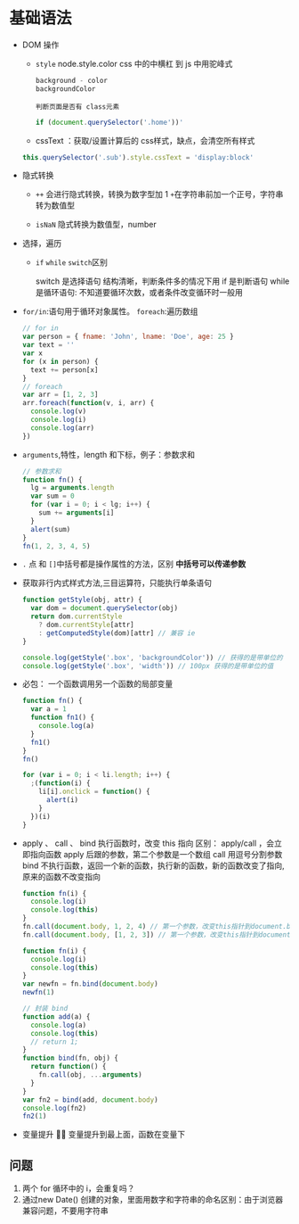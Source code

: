 # 基础语法

- DOM 操作

  - `style` node.style.color
    css 中的中横杠 到 js 中用驼峰式

    ```js
    background - color
    backgroundColor
    ```

    `判断页面是否有 class元素`

    ```js
    if (document.querySelector('.home'))'
    ```

  - cssText ：获取/设置计算后的 css样式，缺点，会清空所有样式

  ```js
  this.querySelector('.sub').style.cssText = 'display:block'
  ```

- 隐式转换

  - `++` 会进行隐式转换，转换为数字型加 1
    `+`在字符串前加一个正号，字符串转为数值型

  - `isNaN` 隐式转换为数值型，number

- 选择，遍历

  - `if` `while` `switch`区别

    >

    switch 是选择语句 结构清晰，判断条件多的情况下用
    if 是判断语句
    while 是循环语句: 不知道要循环次数，或者条件改变循环时一般用

- `for/in`:语句用于循环对象属性。 `foreach`:遍历数组

  ```js
  // for in
  var person = { fname: 'John', lname: 'Doe', age: 25 }
  var text = ''
  var x
  for (x in person) {
    text += person[x]
  }
  // foreach
  var arr = [1, 2, 3]
  arr.foreach(function(v, i, arr) {
    console.log(v)
    console.log(i)
    console.log(arr)
  })
  ```

- `arguments`,特性，length 和下标，例子：参数求和

  ```js
  // 参数求和
  function fn() {
    lg = arguments.length
    var sum = 0
    for (var i = 0; i < lg; i++) {
      sum += arguments[i]
    }
    alert(sum)
  }
  fn(1, 2, 3, 4, 5)
  ```

- `.` 点 和 `[]`中括号都是操作属性的方法，区别
  **中括号可以传递参数**

- 获取非行内式样式方法,三目运算符，只能执行单条语句

  ```js
  function getStyle(obj, attr) {
    var dom = document.querySelector(obj)
    return dom.currentStyle
      ? dom.currentStyle[attr]
      : getComputedStyle(dom)[attr] // 兼容 ie
  }

  console.log(getStyle('.box', 'backgroundColor')) // 获得的是带单位的
  console.log(getStyle('.box', 'width')) // 100px 获得的是带单位的值
  ```

- 必包： 一个函数调用另一个函数的局部变量

  ```js
  function fn() {
    var a = 1
    function fn1() {
      console.log(a)
    }
    fn1()
  }
  fn()

  for (var i = 0; i < li.length; i++) {
    ;(function(i) {
      li[i].onclick = function() {
        alert(i)
      }
    })(i)
  }
  ```

- apply 、 call 、 bind
  执行函数时，改变 this 指向
  区别：
  apply/call ，会立即指向函数
  apply 后跟的参数，第二个参数是一个数组
  call 用逗号分割参数
  bind 不执行函数，返回一个新的函数，执行新的函数，新的函数改变了指向,原来的函数不改变指向

  ```js
  function fn(i) {
    console.log(i)
    console.log(this)
  }
  fn.call(document.body, 1, 2, 4) // 第一个参数，改变this指针到document.body，后面参数是函数的形参
  fn.call(document.body, [1, 2, 3]) // 第一个参数，改变this指针到document.body，第二个参数是函数的形参

  function fn(i) {
    console.log(i)
    console.log(this)
  }
  var newfn = fn.bind(document.body)
  newfn(1)

  // 封装 bind
  function add(a) {
    console.log(a)
    console.log(this)
    // return 1;
  }
  function bind(fn, obj) {
    return function() {
      fn.call(obj, ...arguments)
    }
  }
  var fn2 = bind(add, document.body)
  console.log(fn2)
  fn2(1)
  ```

- 变量提升
   变量提升到最上面，函数在变量下

## 问题

1. 两个 for 循环中的 i，会重复吗？
2. 通过new Date() 创建的对象，里面用数字和字符串的命名区别：由于浏览器兼容问题，不要用字符串